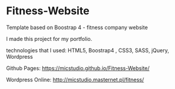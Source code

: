 # Fitness-Website

Template based on Boostrap 4 - fitness company website

I made this project for my portfolio.

technologies that I used: HTML5, Boostrap4 , CSS3, SASS, jQuery, Wordpress

Github Pages: https://micstudio.github.io/Fitness-Website/

Wordpress Online: http://micstudio.masternet.pl/fitness/
